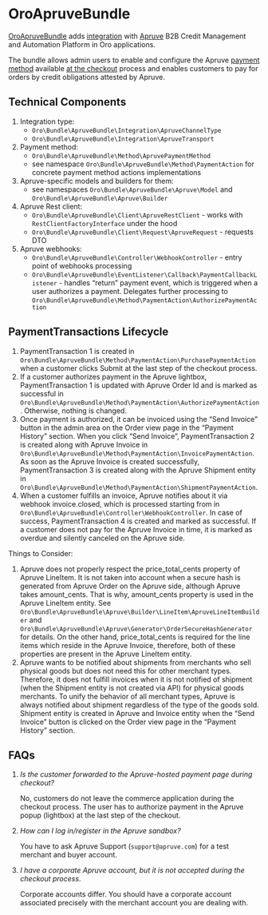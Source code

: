 <a id="bundle-docs-extensions-apruve"></a>

# OroApruveBundle

<a href="https://github.com/oroinc/OroApruveBundle" target="_blank">OroApruveBundle</a> adds <a href="https://github.com/oroinc/platform/tree/6.1/src/Oro/Bundle/IntegrationBundle" target="_blank">integration</a> with <a href="https://apruve.com/" target="_blank">Apruve</a> B2B Credit Management and Automation Platform in Oro applications.

The bundle allows admin users to enable and configure the Apruve <a href="https://github.com/oroinc/orocommerce/tree/master/src/Oro/Bundle/PaymentBundle" target="_blank">payment method</a> available <a href="https://github.com/oroinc/orocommerce/tree/master/src/Oro/Bundle/CheckoutBundle" target="_blank">at the checkout</a> process and enables customers to pay for orders by credit obligations attested by Apruve.

## Technical Components

1. Integration type:
   - `Oro\Bundle\ApruveBundle\Integration\ApruveChannelType`
   - `Oro\Bundle\ApruveBundle\Integration\ApruveTransport`
2. Payment method:
   - `Oro\Bundle\ApruveBundle\Method\ApruvePaymentMethod`
   - see namespace `Oro\Bundle\ApruveBundle\Method\PaymentAction` for concrete payment method actions implementations
3. Apruve-specific models and builders for them:
   - see namespaces `Oro\Bundle\ApruveBundle\Apruve\Model` and `Oro\Bundle\ApruveBundle\Apruve\Builder`
4. Apruve Rest client:
   - `Oro\Bundle\ApruveBundle\Client\ApruveRestClient` - works with `RestClientFactoryInterface` under the hood
   - `Oro\Bundle\ApruveBundle\Client\Request\ApruveRequest` - requests DTO
5. Apruve webhooks:
   - `Oro\Bundle\ApruveBundle\Controller\WebhookController` - entry point of webhooks processing
   - `Oro\Bundle\ApruveBundle\EventListener\Callback\PaymentCallbackListener` - handles “return” payment event, which is triggered when a user authorizes a payment. Delegates further processing to `Oro\Bundle\ApruveBundle\Method\PaymentAction\AuthorizePaymentAction`

## PaymentTransactions Lifecycle

1. PaymentTransaction 1 is created in `Oro\Bundle\ApruveBundle\Method\PaymentAction\PurchasePaymentAction` when a customer clicks Submit at the last step of the checkout process.
2. If a customer authorizes payment in the Apruve lightbox, PaymentTransaction 1 is updated with Apruve Order Id and is marked as successful in `Oro\Bundle\ApruveBundle\Method\PaymentAction\AuthorizePaymentAction`. Otherwise, nothing is changed.
3. Once payment is authorized, it can be invoiced using the “Send Invoice” button in the admin area on the Order view page in the “Payment History” section. When you click “Send Invoice”, PaymentTransaction 2 is created along with Apruve Invoice in `Oro\Bundle\ApruveBundle\Method\PaymentAction\InvoicePaymentAction`. As soon as the Apruve Invoice is created successfully, PaymentTransaction 3 is created along with the Apruve Shipment entity in `Oro\Bundle\ApruveBundle\Method\PaymentAction\ShipmentPaymentAction`.
4. When a customer fulfills an invoice, Apruve notifies about it via webhook invoice.closed, which is processed starting from in `Oro\Bundle\ApruveBundle\Controller\WebhookController`. In case of success, PaymentTransaction 4 is created and marked as successful. If a customer does not pay for the Apruve Invoice in time, it is marked as overdue and silently canceled on the Apruve side.

Things to Consider:

1. Apruve does not properly respect the price_total_cents property of Apruve LineItem. It is not taken into account when a secure hash is generated from Apruve Order on the Apruve side, although Apruve takes amount_cents. That is why, amount_cents property is used in the Apruve LineItem entity. See `Oro\Bundle\ApruveBundle\Apruve\Builder\LineItem\ApruveLineItemBuilder` and `Oro\Bundle\ApruveBundle\Apruve\Generator\OrderSecureHashGenerator` for details. On the other hand, price_total_cents is required for the line items which reside in the Apruve Invoice, therefore, both of these properties are present in the Apruve LineItem entity.
2. Apruve wants to be notified about shipments from merchants who sell physical goods but does not need this for other merchant types. Therefore, it does not fulfill invoices when it is not notified of shipment (when the Shipment entity is not created via API) for physical goods merchants. To unify the behavior of all merchant types, Apruve is always notified about shipment regardless of the type of the goods sold. Shipment entity is created in Apruve and Invoice entity when the “Send Invoice” button is clicked on the Order view page in the “Payment History” section.

## FAQs

1. *Is the customer forwarded to the Apruve-hosted payment page during checkout?*

   No, customers do not leave the commerce application during the checkout process. The user has to authorize payment in the Apruve popup (lightbox) at the last step of the checkout.
2. *How can I log in/register in the Apruve sandbox?*

   You have to ask Apruve Support (`support@apruve.com`) for a test merchant and buyer account.
3. *I have a corporate Apruve account, but it is not accepted during the checkout process*.

   Corporate accounts differ. You should have a corporate account associated precisely with the merchant account you are dealing with.

<!-- Frontend -->
